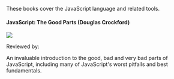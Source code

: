 These books cover the JavaScript language and related tools.

#### JavaScript: The Good Parts (Douglas Crockford)
![](http://www.crockford.com/goodparts.gif)

Reviewed by:

An invaluable introduction to the good, bad and very bad parts of JavaScript, including many of JavaScript's worst pitfalls and best fundamentals.
